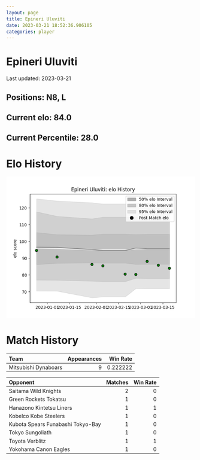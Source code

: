 ```yaml
---  
layout: page  
title: Epineri Uluviti  
date: 2023-03-21 18:52:36.906105  
categories: player  
---
```

# Epineri Uluviti


Last updated: 2023-03-21
## Positions: N8, L

## Current elo: 84.0

## Current Percentile: 28.0

# Elo History


![elo history](history_EpineriUluviti.png)
# Match History


| Team                 |   Appearances |   Win Rate |
|:---------------------|--------------:|-----------:|
| Mitsubishi Dynaboars |             9 |   0.222222 |

| Opponent                          |   Matches |   Win Rate |
|:----------------------------------|----------:|-----------:|
| Saitama Wild Knights              |         2 |          0 |
| Green Rockets Tokatsu             |         1 |          0 |
| Hanazono Kintetsu Liners          |         1 |          1 |
| Kobelco Kobe Steelers             |         1 |          0 |
| Kubota Spears Funabashi Tokyo-Bay |         1 |          0 |
| Tokyo Sungoliath                  |         1 |          0 |
| Toyota Verblitz                   |         1 |          1 |
| Yokohama Canon Eagles             |         1 |          0 |